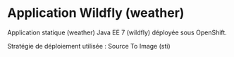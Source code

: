 # Application Wildfly (weather)

Application statique (weather) Java EE 7 (wildfly) déployée sous OpenShift.

Stratégie de déploiement utilisée : Source To Image (sti)
